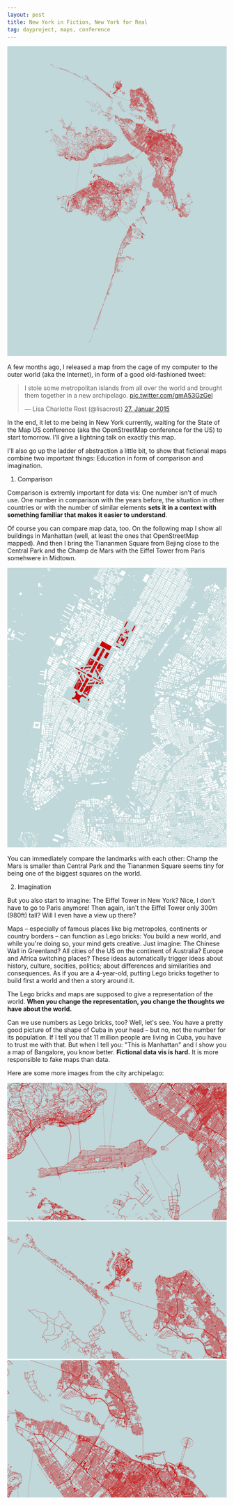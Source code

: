 ```yaml
---
layout: post
title: New York in Fiction, New York for Real
tag: dayproject, maps, conference
---
```


![image](/pic/150605_cityislands.jpg)

A few months ago, I released a map from the cage of my computer to the outer world (aka the Internet), in form of a good old-fashioned tweet:

<blockquote class="twitter-tweet" lang="de"><p lang="en" dir="ltr">I stole some metropolitan islands from all over the world and brought them together in a new archipelago. <a href="http://t.co/gmA53GzGel">pic.twitter.com/gmA53GzGel</a></p>&mdash; Lisa Charlotte Rost (@lisacrost) <a href="https://twitter.com/lisacrost/status/560214831140454400">27. Januar 2015</a></blockquote>
<script async src="//platform.twitter.com/widgets.js" charset="utf-8"></script>


In the end, it let to me being in New York currently, waiting for the State of the Map US conference (aka the OpenStreetMap conference for the US) to start tomorrow. I'll give a lightning talk on exactly this map.

I'll also go up the ladder of abstraction a little bit, to show that fictional maps combine two important things: Education in form of comparison and imagination. 


1. Comparison

Comparison is extremly important for data vis: One number isn't of much use. One number in comparison with the years before, the situation in other countries or with the number of similar elements **sets it in a context with something familiar that makes it easier to understand**. 

Of course you can compare map data, too. On the following map I show all buildings in Manhattan (well, at least the ones that OpenStreetMap mapped). And then I bring the Tiananmen Square from Bejing close to the Central Park and the Champ de Mars with the Eiffel Tower from Paris somehwere in Midtown. 

![image](/pic/150607_NYchamp.jpg)

You can immediately compare the landmarks with each other: Champ the Mars is smaller than Central Park and the Tiananmen Square seems tiny for being one of the biggest squares on the world. 


2. Imagination 

But you also start to imagine: The Eiffel Tower in New York? Nice, I don't have to go to Paris anymore! Then again, isn't the Eiffel Tower only 300m (980ft) tall? Will I even have a view up there?

Maps – especially of famous places like big metropoles, continents or country borders – can function as Lego bricks: You build a new world, and while you're doing so, your mind gets creative. Just imagine: The Chinese Wall in Greenland? All cities of the US on the continent of Australia? Europe and Africa switching places? These ideas automatically trigger ideas about history, culture, socities, politics; about differences and similarities and consequences. As if you are a 4-year-old, putting Lego bricks together to build first a world and then a story around it. 

The Lego bricks and maps are supposed to give a representation of the world. **When you change the representation, you change the thoughts we have about the world.**

Can we use numbers as Lego bricks, too? Well, let's see. You have a pretty good picture of the shape of Cuba in your head – but no, not the number for its population. If I tell you that 11 million people are living in Cuba, you have to trust me with that. But when I tell you: "This is Manhattan" and I show you a map of Bangalore, you know better. **Fictional data vis is hard.** It is more responsible to fake maps than data. 

Here are some more images from the city archipelago: 

![image](/pic/150605_cityislands4.jpg)
![image](/pic/150605_cityislands3.jpg)
![image](/pic/150605_cityislands5.jpg)